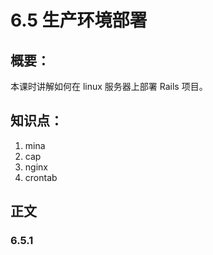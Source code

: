 # 6.5 生产环境部署

## 概要：

本课时讲解如何在 linux 服务器上部署 Rails 项目。

## 知识点：

1. mina
2. cap
3. nginx
4. crontab

## 正文

### 6.5.1 